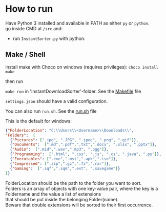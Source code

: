 # How to run

Have Python 3 installed and available in PATH as either `py` or `python`.  
go inside CMD at `/src` and:  
- run `InstantSorter.py` with python.

## Make / Shell

install make with Choco on windows (requires privileges):
`choco install make`

then run

`make run` in 'InstantDownloadSorter'-folder.
See the [Makefile](Makefile) file

`settings.json` should have a valid configuration.

You can also run `run.sh`.
See the [run.sh](run.sh) file

This is the default for windows:

```json
{"FolderLocation": "C:\\Users\\<Username>\\Downloads\\",
"Folders":  [
  {"Pictures": [".jpg", ".JPG", ".jpeg", ".png", ".gif"]},
  {"Documents":  [".md",".pdf",".txt",".docx", ".xlsx", ".pptx"]},
  {"Audio":  [".mid",".wav",".mp3", ".ogg"]},
  {"Programming":  [".html", ".css", ".js", ".cs", ".java", ".py"]},
  {"Executables": [".exe",".msi",".apk",".iso"]},
  {"Compressed": [".zip",".gz",".7z",".rar"]},
  {"Gaming":  [".sqf",".sqm",".ext", ".savegame"]}
]}
```

FolderLocation should be the path to the folder you want to sort.  
Folders is an array of objects with one key-value pair, where the key is a Foldername and the value a list of extensions  
that should be put inside the belonging Folder(name).  
Beware that double extensions will be sorted to their first occurrence.
